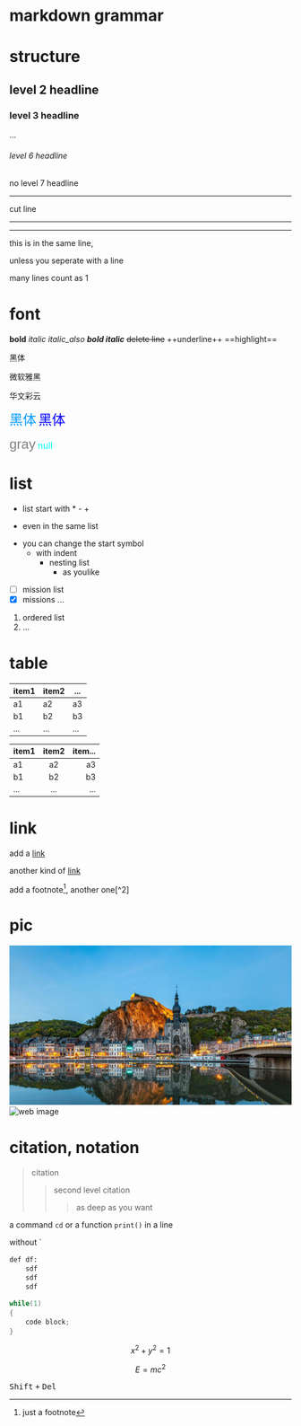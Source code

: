 
# markdown grammar

# structure
## level 2 headline
### level 3 headline
...
###### level 6 headline
no level 7 headline

***
cut line
* * *
---

this is 
in the same line,

unless you seperate with a line

many lines count as 1

# font
**bold** *italic*  _italic_also_  ***bold italic***
~~delete line~~  ++underline++ ==highlight==

<font face="黑体">黑体</font>

<font face="微软雅黑">微软雅黑</font>

<font face="STCAIYUN">华文彩云</font>

<font color=#0099ff size=5 face="黑体">黑体</font>
<font color=blue size=5 face="黑体">黑体</font>

<font color=gray size=5 face="Arial">gray</font>
<font color=#00ffff size=3>null</font>


# list
* list start with * - +
- even in the same list
+ you can change the start symbol
    * with indent
        - nesting list
            + as youlike


- [ ] mission list
- [x] missions ...

1. ordered list
2. ...

# table
item1 | item2 |...
-|-|-
a1|a2|a3
b1 | b2 | b3
...|...|...


|item1 | item2 |   item...|
|:-|:-:|-:|
|a1|a2|a3|
|b1 | b2 | b3|
|...|...|...|

# link
add a [link](https://baidu.com "title")

another kind of [link][1]

[1]:https://baidu.com

add a footnote[^1], another one[^2]

[^1]:just a footnote

# pic
![local image](./DinantBelgium.jpg "pic name")
![web image](http://h1.ioliu.cn/bing/TahoeBeach_ZH-CN3786728560_640x480.jpg "pic name")

# citation, notation
> citation
>> second level citation
>>> as deep as you want

a command `cd` or a function `print()` in a line

without `

    def df: 
        sdf
        sdf
        sdf


```c
while(1)
{
    code block;
}
```

$$ x^2 + y^2 = 1  $$

```math
E = mc^2
```
<kbd>Shift</kbd> <kbd>+</kbd> <kbd>Del</kbd> 

<!-- note -->